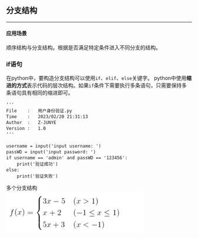 ## 分支结构
***
#### 应用场景
顺序结构与分支结构。根据是否满足特定条件进入不同分支的结构。

### if语句
在python中，要构造分支结构可以使用`if`、`elif`、`else`关键字。
python中使用**缩进的方式**表示代码的层次结构。如果`if`条件下需要执行多条语句，只需要保持多条语句具有相同的缩进即可。

    '''
    File    :   用户身份验证.py
    Time    :   2023/02/20 21:31:13
    Author  :   Z-JUNYE 
    Version :   1.0
    '''

    username = input('input username: ')
    passWD = input('input password: ')
    if username == 'admin' and passWD == '123456':
        print('验证成功')
    else:
        print('验证失败')

多个分支结构  
!["分段函数"](./pythonStudy/Part1/images/P1.png "分段函数")

